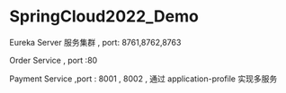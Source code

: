 # SpringCloud2022_Demo
Eureka Server 服务集群 , port: 8761,8762,8763 

Order Service  , port :80

Payment Service ,port : 8001 , 8002 , 通过 application-profile 实现多服务
